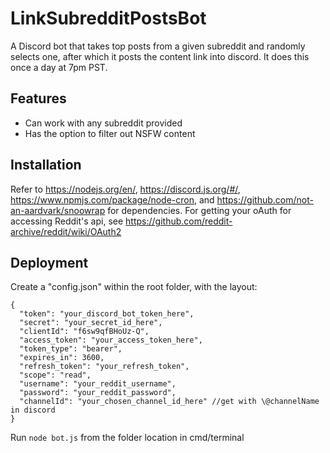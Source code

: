 # LinkSubredditPostsBot
A Discord bot that takes top posts from a given subreddit and randomly selects one, after which it posts the content link into discord. It does this once a day at 7pm PST.

## Features
* Can work with any subreddit provided
* Has the option to filter out NSFW content

## Installation

Refer to https://nodejs.org/en/, https://discord.js.org/#/, https://www.npmjs.com/package/node-cron, and https://github.com/not-an-aardvark/snoowrap for dependencies.  For getting your oAuth for accessing Reddit's api, see https://github.com/reddit-archive/reddit/wiki/OAuth2

## Deployment

Create a "config.json" within the root folder, with the layout:
```
{
  "token": "your_discord_bot_token_here",
  "secret": "your_secret_id_here",
  "clientId": "f6sw9qfBHoUz-Q",
  "access_token": "your_access_token_here",
  "token_type": "bearer",
  "expires_in": 3600,
  "refresh_token": "your_refresh_token",
  "scope": "read",
  "username": "your_reddit_username",
  "password": "your_reddit_password",
  "channelId": "your_chosen_channel_id_here" //get with \@channelName in discord
}
```

Run ```node bot.js``` from the folder location in cmd/terminal


